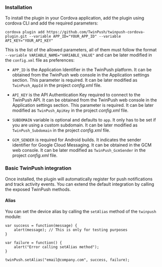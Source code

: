 ### Installation

To install the plugin in your Cordova application, add the plugin using cordova CLI and add the required parameters:

    cordova plugin add https://github.com/TwinPush/twinpush-cordova-plugin.git --variable APP_ID="YOUR_APP_ID" --variable API_KEY="YOUR_API_KEY"
    
This is the list of the allowed parameters, all of them must follow the format `--variable VARIABLE_NAME="VARIABLE_VALUE"` and can be later modified in the `config.xml` file as preferences:

- `APP_ID` is the Application Identifier in the TwinPush platform. It can be obtained from the TwinPush web console in the Application settings section. This parameter is required. It can be later modified as `TwinPush_AppId` in the project _config.xml_ file.

- `API_KEY` is the API Authentication Key required to connect to the TwinPush API. It can be obtained from the TwinPush web console in the Application settings section. This parameter is required. It can be later modified as `TwinPush_ApiKey` in the project _config.xml_ file.

- `SUBDOMAIN` variable is optional and defaults to `app`. It only has to be set if you are using a custom subdomain. It can be later modified as `TwinPush_Subdomain` in the project _config.xml_ file.

- `GCM_SENDER` is required for Android builds. It indicates the sender identifier for Google Cloud Messaging. It can be obtained in the GCM web console. It can be later modified as `TwinPush_GcmSender` in the project _config.xml_ file.

### Basic TwinPush integration
    
Once installed, the plugin will automatically register for push notifications and track activity events. You can extend the default integration by calling the exposed TwinPush methods.

#### Alias

You can set the device alias by calling the `setAlias` method of the `twinpush` module:

    var success = function(message) {
        alert(message); // This is only for testing purposes
    }

    var failure = function() {
        alert("Error calling setAlias method");
    }

    twinPush.setAlias("email@company.com", success, failure);
    
